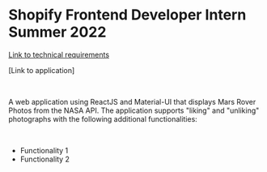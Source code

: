 # Shopify Frontend Developer Intern Summer 2022

[Link to technical requirements](https://docs.google.com/document/d/1ICu8X_DHYePf6wIA4cJuTM-fLy0atd5eNjKCfkXC3hw/edit#heading=h.cny9umcsnqqn)

[Link to application]

<br />

A web application using ReactJS and Material-UI that displays Mars Rover Photos from the NASA API. The application supports "liking" and "unliking" photographs with the following additional functionalities:

<br />

- Functionality 1
- Functionality 2
